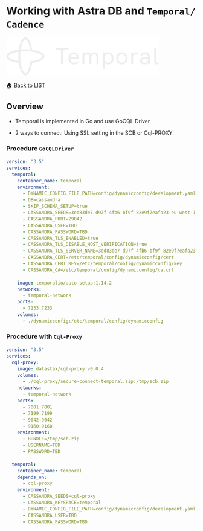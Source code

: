 # Working with Astra DB and `Temporal/ Cadence`

<img src="img/logo.svg" height="100px" />

[🏠 Back to LIST](../README.MD)

## Overview

- Temporal is implemented in Go and use GoCQL Driver

- 2 ways to connect: Using SSL setting in the SCB or Cql-PROXY

### Procedure `GoCQLDriver`

```yaml
version: "3.5"
services:
  temporal:
    container_name: temporal
    environment:
      - DYNAMIC_CONFIG_FILE_PATH=config/dynamicconfig/development.yaml
      - DB=cassandra
      - SKIP_SCHEMA_SETUP=true
      - CASSANDRA_SEEDS=3ed83de7-d97f-4fb6-bf9f-82e9f7eafa23-eu-west-1.db.astra.datastax.com
      - CASSANDRA_PORT=29042
      - CASSANDRA_USER=TBD
      - CASSANDRA_PASSWORD=TBD
      - CASSANDRA_TLS_ENABLED=true
      - CASSANDRA_TLS_DISABLE_HOST_VERIFICATION=true
      - CASSANDRA_TLS_SERVER_NAME=3ed83de7-d97f-4fb6-bf9f-82e9f7eafa23-eu-west-1.db.astra.datastax.com
      - CASSANDRA_CERT=/etc/temporal/config/dynamicconfig/cert
      - CASSANDRA_CERT_KEY=/etc/temporal/config/dynamicconfig/key
      - CASSANDRA_CA=/etc/temporal/config/dynamicconfig/ca.crt
      
    image: temporalio/auto-setup:1.14.2
    networks:
      - temporal-network
    ports:
      - 7233:7233
    volumes:
      - ./dynamicconfig:/etc/temporal/config/dynamicconfig
```

### Procedure with `Cql-Proxy`

```yaml
version: "3.5"
services:
  cql-proxy:
    image: datastax/cql-proxy:v0.0.4
    volumes:
      - ./cql-proxy/secure-connect-temporal.zip:/tmp/scb.zip
    networks:
      - temporal-network
    ports:
      - 7001:7001
      - 7199:7199
      - 9042:9042
      - 9160:9160
    environment:
      - BUNDLE=/tmp/scb.zip
      - USERNAME=TBD
      - PASSWORD=TBD 

  temporal:
    container_name: temporal
    depends_on:
      - cql-proxy
    environment:
      - CASSANDRA_SEEDS=cql-proxy
      - CASSANDRA_KEYSPACE=temporal
      - DYNAMIC_CONFIG_FILE_PATH=config/dynamicconfig/development.yaml
      - CASSANDRA_USER=TBD
      - CASSANDRA_PASSWORD=TBD
```